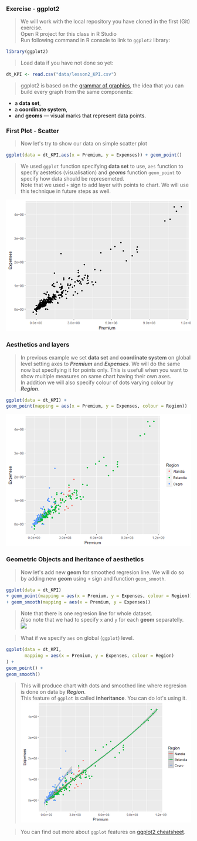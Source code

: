 ### Exercise - ggplot2
> We will work with the local repository you have cloned in the first (Git) exercise.  
> Open R project for this class in R Studio  
> Run following command in R console to link to `ggplot2` library:
``` r
library(ggplot2)
```
> Load data if you have not done so yet:
``` r
dt_KPI <- read.csv("data/lesson2_KPI.csv")
```
> ggplot2 is based on the [grammar of graphics](http://vita.had.co.nz/papers/layered-grammar.html), the idea that you can build every graph from the same components:
* a **data set**,
* a **coordinate system**,
* and **geoms** — visual marks that represent data points.

### First Plot - Scatter
> Now let's try to show our data on simple scatter plot  
``` r
ggplot(data = dt_KPI,aes(x = Premium, y = Expenses)) + geom_point()
```
> We used `ggplot` function specifying **data set** to use, `aes` function to specify aestetics (visualisation) and ***geoms*** function `geom_point` to specify how data should be represemeted.  
> Note that we used `+` sign to add layer with points to chart. We will use this technique in future steps as well.  

![](../Support/About_tidyverse_files/figure-markdown_github-ascii_identifiers/unnamed-chunk-11-1.png)

### Aesthetics and layers
> In previous example we set **data set** and **coordinate system** on global level setting axes to ***Premium*** and ***Expenses***. We will do the same now but specifying it for points only. This is usefull when you want to show multiple measures on same chart having their own axes.  
> In addition we will also specify colour of dots varying colour by ***Region***.  
``` r
ggplot(data = dt_KPI) +
geom_point(mapping = aes(x = Premium, y = Expenses, colour = Region))
```

![](../Support/About_tidyverse_files/figure-markdown_github-ascii_identifiers/unnamed-chunk-12-1.png)

### Geometric Objects and iheritance of aesthetics
> Now let's add new **geom** for smoothed regresion line. We will do so by adding new **geom** using `+` sign and function `geom_smooth`.  
> 
``` r
ggplot(data = dt_KPI)
+ geom_point(mapping = aes(x = Premium, y = Expenses, colour = Region))
+ geom_smooth(mapping = aes(x = Premium, y = Expenses))
````
> Note that there is one regresion line for whole dataset.  
> Also note that we had to specify `x` and `y` for each **geom** separatelly.  
![](../Support/About_tidyverse_files/figure-markdown_github-ascii_identifiers/unnamed-chunk-14-1.png)

> What if we specify `aes` on global (`ggplot`) level.
``` r
ggplot(data = dt_KPI,
       mapping = aes(x = Premium, y = Expenses, colour = Region)
) +
geom_point() +
geom_smooth()
```
> This will produce chart with dots and smoothed line where regresion is done on data by ***Region***.  
> This feature of `ggplot` is called **inheritance**. You can do lot's using it.  
![](../Support/About_tidyverse_files/figure-markdown_github-ascii_identifiers/unnamed-chunk-13-1.png)

> You can find out more about `ggplot` features on [ggplot2 cheatsheet](https://github.com/rstudio/cheatsheets/raw/master/data-visualization-2.1.pdf).
